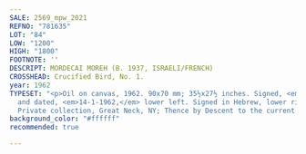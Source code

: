 ```yaml
---
SALE: 2569_mpw_2021
REFNO: "781635"
LOT: "84"
LOW: "1200"
HIGH: "1800"
FOOTNOTE: ''
DESCRIPT: MORDECAI MOREH (B. 1937, ISRAELI/FRENCH)
CROSSHEAD: Crucified Bird, No. 1.
year: 1962
TYPESET: "<p>Oil on canvas, 1962. 90x70 mm; 35½x27½ inches. Signed, <em>MOREH,</em>
  and dated, <em>14-1-1962,</em> lower left. Signed in Hebrew, lower right.</p><p>Provenance:
  Private collection, Great Neck, NY; Thence by Descent to the current owner.</p>"
background_color: "#ffffff"
recommended: true

---
```

